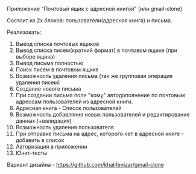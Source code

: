 Приложение "Почтовый ящик с адресной книгой" (или gmail-clone)

Состоит из 2х блоков: пользователи(адресная книга) и письма.

Реализовать:

1. Вывод списка почтовых ящиков
2. Вывод списка писем(краткий формат) в почтовом ящике (при выборе ящика)
3. Вывод письма полностью
4. Поиск писем в почтовом ящике
5. Возможность удаления письма (так же групповая операция удаления писем)
6. Создание нового письма
7. При создании письма поле "кому" автодополнение по почтовым адрессам пользователей из адресной книги.
8. Адресная книга - Список пользователей
9. Возможность добавляния новых пользователей и редактирование данных (+валидация)
10. Возможность удаления пользователя
11. При отправке письма на адрес, которого нет в адресной книге - добавить в список
12. Авторизация в приложении
13. Юнит-тесты

Вариант дизайна - https://github.com/khalifenizar/gmail-clone 